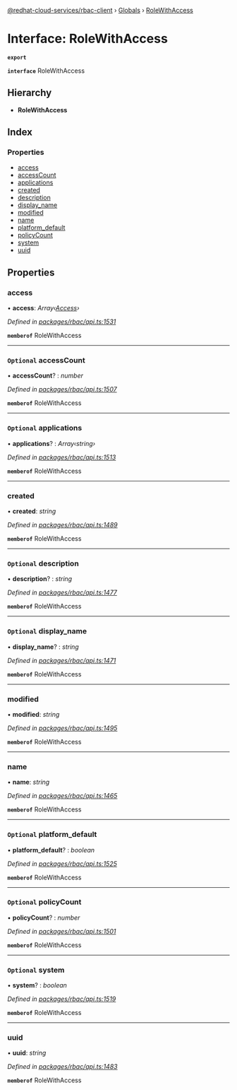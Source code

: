 [@redhat-cloud-services/rbac-client](../README.md) › [Globals](../globals.md) › [RoleWithAccess](rolewithaccess.md)

# Interface: RoleWithAccess

**`export`** 

**`interface`** RoleWithAccess

## Hierarchy

* **RoleWithAccess**

## Index

### Properties

* [access](rolewithaccess.md#access)
* [accessCount](rolewithaccess.md#optional-accesscount)
* [applications](rolewithaccess.md#optional-applications)
* [created](rolewithaccess.md#created)
* [description](rolewithaccess.md#optional-description)
* [display_name](rolewithaccess.md#optional-display_name)
* [modified](rolewithaccess.md#modified)
* [name](rolewithaccess.md#name)
* [platform_default](rolewithaccess.md#optional-platform_default)
* [policyCount](rolewithaccess.md#optional-policycount)
* [system](rolewithaccess.md#optional-system)
* [uuid](rolewithaccess.md#uuid)

## Properties

###  access

• **access**: *Array‹[Access](access.md)›*

*Defined in [packages/rbac/api.ts:1531](https://github.com/RedHatInsights/javascript-clients/blob/master/packages/rbac/api.ts#L1531)*

**`memberof`** RoleWithAccess

___

### `Optional` accessCount

• **accessCount**? : *number*

*Defined in [packages/rbac/api.ts:1507](https://github.com/RedHatInsights/javascript-clients/blob/master/packages/rbac/api.ts#L1507)*

**`memberof`** RoleWithAccess

___

### `Optional` applications

• **applications**? : *Array‹string›*

*Defined in [packages/rbac/api.ts:1513](https://github.com/RedHatInsights/javascript-clients/blob/master/packages/rbac/api.ts#L1513)*

**`memberof`** RoleWithAccess

___

###  created

• **created**: *string*

*Defined in [packages/rbac/api.ts:1489](https://github.com/RedHatInsights/javascript-clients/blob/master/packages/rbac/api.ts#L1489)*

**`memberof`** RoleWithAccess

___

### `Optional` description

• **description**? : *string*

*Defined in [packages/rbac/api.ts:1477](https://github.com/RedHatInsights/javascript-clients/blob/master/packages/rbac/api.ts#L1477)*

**`memberof`** RoleWithAccess

___

### `Optional` display_name

• **display_name**? : *string*

*Defined in [packages/rbac/api.ts:1471](https://github.com/RedHatInsights/javascript-clients/blob/master/packages/rbac/api.ts#L1471)*

**`memberof`** RoleWithAccess

___

###  modified

• **modified**: *string*

*Defined in [packages/rbac/api.ts:1495](https://github.com/RedHatInsights/javascript-clients/blob/master/packages/rbac/api.ts#L1495)*

**`memberof`** RoleWithAccess

___

###  name

• **name**: *string*

*Defined in [packages/rbac/api.ts:1465](https://github.com/RedHatInsights/javascript-clients/blob/master/packages/rbac/api.ts#L1465)*

**`memberof`** RoleWithAccess

___

### `Optional` platform_default

• **platform_default**? : *boolean*

*Defined in [packages/rbac/api.ts:1525](https://github.com/RedHatInsights/javascript-clients/blob/master/packages/rbac/api.ts#L1525)*

**`memberof`** RoleWithAccess

___

### `Optional` policyCount

• **policyCount**? : *number*

*Defined in [packages/rbac/api.ts:1501](https://github.com/RedHatInsights/javascript-clients/blob/master/packages/rbac/api.ts#L1501)*

**`memberof`** RoleWithAccess

___

### `Optional` system

• **system**? : *boolean*

*Defined in [packages/rbac/api.ts:1519](https://github.com/RedHatInsights/javascript-clients/blob/master/packages/rbac/api.ts#L1519)*

**`memberof`** RoleWithAccess

___

###  uuid

• **uuid**: *string*

*Defined in [packages/rbac/api.ts:1483](https://github.com/RedHatInsights/javascript-clients/blob/master/packages/rbac/api.ts#L1483)*

**`memberof`** RoleWithAccess
